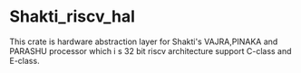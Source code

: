 # Shakti_riscv_hal
This crate is hardware abstraction layer for Shakti's VAJRA,PINAKA and PARASHU processor which i s 32 bit riscv architecture support C-class and E-class.
